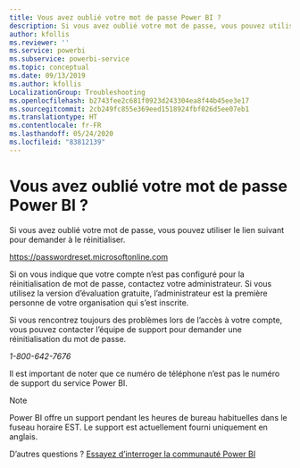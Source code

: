 ```yaml
---
title: Vous avez oublié votre mot de passe Power BI ?
description: Si vous avez oublié votre mot de passe, vous pouvez utiliser un lien pour demander à le réinitialiser.
author: kfollis
ms.reviewer: ''
ms.service: powerbi
ms.subservice: powerbi-service
ms.topic: conceptual
ms.date: 09/13/2019
ms.author: kfollis
LocalizationGroup: Troubleshooting
ms.openlocfilehash: b2743fee2c681f0923d243304ea8f44b45ee3e17
ms.sourcegitcommit: 2cb249fc855e369eed1518924fbf026d5ee07eb1
ms.translationtype: HT
ms.contentlocale: fr-FR
ms.lasthandoff: 05/24/2020
ms.locfileid: "83812139"
---
```

# <a name="forgot-your-password-for-power-bi"></a>Vous avez oublié votre mot de passe Power BI ?

Si vous avez oublié votre mot de passe, vous pouvez utiliser le lien suivant pour demander à le réinitialiser.

<https://passwordreset.microsoftonline.com>

Si on vous indique que votre compte n’est pas configuré pour la réinitialisation de mot de passe, contactez votre administrateur. Si vous utilisez la version d’évaluation gratuite, l’administrateur est la première personne de votre organisation qui s’est inscrite.

Si vous rencontrez toujours des problèmes lors de l’accès à votre compte, vous pouvez contacter l’équipe de support pour demander une réinitialisation du mot de passe.

*1-800-642-7676*

Il est important de noter que ce numéro de téléphone n’est pas le numéro de support du service Power BI.

> [!NOTE]
> Power BI offre un support pendant les heures de bureau habituelles dans le fuseau horaire EST. Le support est actuellement fourni uniquement en anglais.

D’autres questions ? [Essayez d’interroger la communauté Power BI](https://community.powerbi.com/)